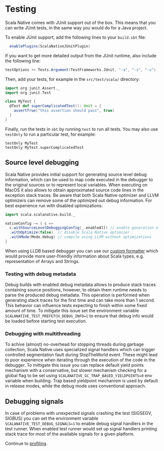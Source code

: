 # Testing

Scala Native comes with JUnit support out of the box. This means that
you can write JUnit tests, in the same way you would do for a Java
project.

To enable JUnit support, add the following lines to your `build.sbt` file:
```scala
  enablePlugins(ScalaNativeJUnitPlugin)
```

If you want to get more detailed output from the JUnit runtime, also
include the following line:

``` scala
testOptions += Tests.Argument(TestFrameworks.JUnit, "-a", "-s", "-v")
```

Then, add your tests, for example in the `src/test/scala/`
directory:

``` scala
import org.junit.Assert._
import org.junit.Test

class MyTest {
  @Test def superComplicatedTest(): Unit = {
    assertTrue("this assertion should pass", true)
  }
}
```

Finally, run the tests in `sbt` by running
`test` to run all tests. You may also use
`testOnly` to run a particular test, for example:

``` shell
testOnly MyTest
testOnly MyTest.superComplicatedTest
```

## Source level debugging

Scala Native provides initial support for generating source level debug information, which can be used to map code executed in the debugger to the original sources or to represent local variables.
When executing on MacOS it also allows to obtain approximated source code lines in the exception stack traces.
Be aware that both Scala Native optimizer and
LLVM optimizers can remove some of the optimized out debug information.
For best experience run with disabled optimizations:

```scala
import scala.scalanative.build._

nativeConfig ~= { c =>
  c.withSourceLevelDebuggingConfig(_.enableAll) // enable generation of debug information
  .withOptimize(false)  // disable Scala Native optimizer
  .withMode(Mode.debug) // compile using LLVM without optimizations
}
```

When using LLDB based debugger you can use our [custom formatter](https://github.com/scala-native/scala-native/blob/main/ScalaNativeLLDBFormatter.py) which would provide more user-friendly information about Scala types, e.g. representation of Arrays and Strings.

### Testing with debug metadata
Debug builds with enabled debug metadata allows to produce stack traces containing source positions, however, to obtain them runtime needs to parse the produced debug metadata. This operation is performed when generating stack traces for the first time and can take more than 1 second. This behavior can influence tests expecting to finish within some fixed amount of time.
To mitigate this issue set the environment variable `SCALANATIVE_TEST_PREFETCH_DEBUG_INFO=1` to ensure that debug info would be loaded before starting test execution.

### Debugging with multithreading
To achive (almost) no-overhead for stopping threads during garbage collection, Scala Native uses specialized signal handlers which can trigger controlled segmentation fault during StopTheWorld event. These might lead to poor experience when iterating through the execution of the code in the debugger.
To mittigate this issue you can replace default yield points mechanism with a conservative, but slower mechanism checking for a global flag to be set using `SCALANATIVE_GC_TRAP_BASED_YIELDPOINTS=0` env variable when building.
Trap based yieldpoint mechanism is used by default in release modes, while the debug mode uses conventional approach.

## Debugging signals

In case of problems with unexpected signals crashing the test (SIGSEGV, SIGBUS) you can set the environment variable `SCALANATIVE_TEST_DEBUG_SIGNALS=1` to enable debug signal handlers in the test runner.
When enabled test runner would set up signal handlers printing stack trace for most of the available signals
for a given platform.

Continue to [profiling](profiling.md).

